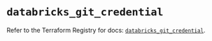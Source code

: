 # `databricks_git_credential`

Refer to the Terraform Registry for docs: [`databricks_git_credential`](https://registry.terraform.io/providers/databricks/databricks/1.83.0/docs/resources/git_credential).
